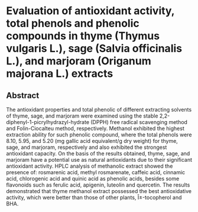 # Evaluation of antioxidant activity, total phenols and phenolic compounds in thyme (Thymus vulgaris L.), sage (Salvia officinalis L.), and marjoram (Origanum majorana L.) extracts

## Abstract

The antioxidant properties and total phenolic of different extracting solvents of thyme, sage, and marjoram were examined using the stable 2,2-diphenyl-1-picrylhydrazyl-hydrate (DPPH) free radical scavenging method and Folin-Ciocalteu method, respectively. Methanol exhibited the highest extraction ability for such phenolic compound, where the total phenols were 8.10, 5.95, and 5.20 (mg gallic acid equivalent/g dry weight) for thyme, sage, and marjoram, respectively and also exhibited the strongest antioxidant capacity. On the basis of the results obtained, thyme, sage, and marjoram have a potential use as natural antioxidants due to their significant antioxidant activity. HPLC analysis of methanolic extract showed the presence of: rosmarenic acid, methyl rosmarenate, caffeic acid, cinnamic acid, chlorogenic acid and quinic acid as phenolic acids, besides some flavonoids such as ferulic acid, apigenin, luteolin and quercetin. The results demonstrated that thyme methanol extract possessed the best antioxidative activity, which were better than those of other plants, Î±-tocopherol and BHA.